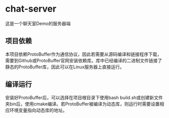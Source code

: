 # chat-server
这是一个聊天室Demo的服务器端


项目依赖
---
本项目依赖ProtoBuffer作为通信协议，因此若需要从源码编译和链接程序下载，需要到Github或ProtoBuffer官网安装依赖库。库中已经编译的二进制文件链接了静态的ProtoBuffer库，因此可以在Linux服务器上直接运行。

编译运行
---
安装好ProtoBuffer后，可以选择在项目根目录下使用bash build.sh或创建新文件夹bin后，使用cmake编译。若ProtoBuffer被编译为动态库，则运行时需要设置相应环境变量指向动态库的地址。
